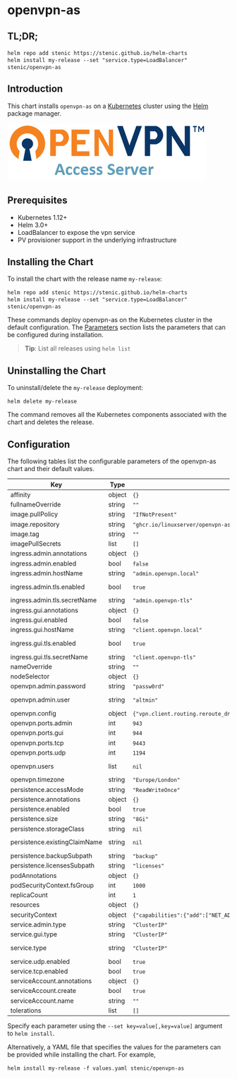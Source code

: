 # openvpn-as

## TL;DR;

```console
helm repo add stenic https://stenic.github.io/helm-charts
helm install my-release --set "service.type=LoadBalancer" stenic/openvpn-as
```

## Introduction

This chart installs `openvpn-as` on a [Kubernetes](http://kubernetes.io) cluster using the [Helm](https://helm.sh) package manager.

[![openvpn-as](https://raw.githubusercontent.com/stenic/helm-charts/master/img/openvpn-as.png)](https://openvpn.net/index.php/access-server/overview.html)

## Prerequisites

- Kubernetes 1.12+
- Helm 3.0+
- LoadBalancer to expose the vpn service
- PV provisioner support in the underlying infrastructure

## Installing the Chart

To install the chart with the release name `my-release`:

```console
helm repo add stenic https://stenic.github.io/helm-charts
helm install my-release --set "service.type=LoadBalancer" stenic/openvpn-as
```

These commands deploy openvpn-as on the Kubernetes cluster in the default configuration. The [Parameters](#parameters) section lists the parameters that can be configured during installation.

> **Tip**: List all releases using `helm list`

## Uninstalling the Chart

To uninstall/delete the `my-release` deployment:

```console
helm delete my-release
```

The command removes all the Kubernetes components associated with the chart and deletes the release.

## Configuration

The following tables list the configurable parameters of the openvpn-as chart and their default values.

| Key | Type | Default | Description |
|-----|------|---------|-------------|
| affinity | object | `{}` | Affinity labels for pod assignment |
| fullnameOverride | string | `""` |  |
| image.pullPolicy | string | `"IfNotPresent"` | Image pull policy |
| image.repository | string | `"ghcr.io/linuxserver/openvpn-as"` | Image repository |
| image.tag | string | `""` | Image tag |
| imagePullSecrets | list | `[]` | Registry secret names as an array |
| ingress.admin.annotations | object | `{}` | Ingress annotations |
| ingress.admin.enabled | bool | `false` | Enable ingress resource for Admin GUI |
| ingress.admin.hostName | string | `"admin.openvpn.local"` |  |
| ingress.admin.tls.enabled | bool | `true` | Enable TLS configuration for the hostname defined at ingress.admin.hostname parameter |
| ingress.admin.tls.secretName | string | `"admin.openvpn-tls"` |  |
| ingress.gui.annotations | object | `{}` | Ingress annotations |
| ingress.gui.enabled | bool | `false` | Enable ingress resource for Client GUI |
| ingress.gui.hostName | string | `"client.openvpn.local"` |  |
| ingress.gui.tls.enabled | bool | `true` | Enable TLS configuration for the hostname defined at ingress.gui.hostname parameter |
| ingress.gui.tls.secretName | string | `"client.openvpn-tls"` |  |
| nameOverride | string | `""` |  |
| nodeSelector | object | `{}` | Node labels for pod assignment |
| openvpn.admin.password | string | `"passw0rd"` | Password for the initial super_user |
| openvpn.admin.user | string | `"altmin"` | Username for the initial super_user. **cannot be** `admin` |
| openvpn.config | object | `{"vpn.client.routing.reroute_dns":"false","vpn.client.routing.reroute_gw":"false"}` | Config settings to apply to the openvpn-as server |
| openvpn.ports.admin | int | `943` | Admin GUI port |
| openvpn.ports.gui | int | `944` | Client GUI port |
| openvpn.ports.tcp | int | `9443` | VPN TCP port |
| openvpn.ports.udp | int | `1194` | VPN UDP port |
| openvpn.users | list | `nil` | Additional users to create when non-existent `[{"user":"someuser","password":"somepassword"}]` |
| openvpn.timezone | string | `"Europe/London"` | Server timezone |
| persistence.accessMode | string | `"ReadWriteOnce"` | PVC Access Mode for volume |
| persistence.annotations | object | `{}` | Annotations for the PVC |
| persistence.enabled | bool | `true` | Enable persistence using PVC |
| persistence.size | string | `"8Gi"` | PVC Storage Request for volume |
| persistence.storageClass | string | `nil` | PVC Storage Class for volume |
| persistence.existingClaimName | string | `nil` | To use an existing PVC Storage by its name instead of creating one |
| persistence.backupSubpath | string | `"backup"` | To customize subpath for backups on PVC Storage |
| persistence.licensesSubpath | string | `"licenses"` | To customize subpath for licenses on PVC Storage |
| podAnnotations | object | `{}` | Map of annotations to add to the pods |
| podSecurityContext.fsGroup | int | `1000` | Group ID for the pod |
| replicaCount | int | `1` |  |
| resources | object | `{}` | CPU/Memory resource requests/limits |
| securityContext | object | `{"capabilities":{"add":["NET_ADMIN"]}}` | Security Context |
| service.admin.type | string | `"ClusterIP"` | Kubernetes Service type for Admin GUI |
| service.gui.type | string | `"ClusterIP"` | Kubernetes Service type for Client GUI |
| service.type | string | `"ClusterIP"` | Kubernetes Service type for VPN, generally this is "LoadBalancer" |
| service.udp.enabled | bool | `true` | Create Service for UDP Traffic VPN |
| service.tcp.enabled | bool | `true` | Create Service for TCP Traffic VPN |
| serviceAccount.annotations | object | `{}` |  |
| serviceAccount.create | bool | `true` | Create ServiceAccount |
| serviceAccount.name | string | `""` |  |
| tolerations | list | `[]` | Toleration labels for pod assignment |

Specify each parameter using the `--set key=value[,key=value]` argument to `helm install`.

Alternatively, a YAML file that specifies the values for the parameters can be provided while installing the chart. For example,

```console
helm install my-release -f values.yaml stenic/openvpn-as
```
